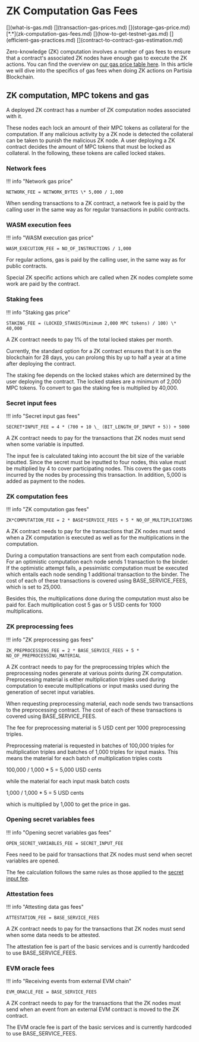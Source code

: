 # ZK Computation Gas Fees

<div class="dot-navigation" markdown>
   [](what-is-gas.md)
   [](transaction-gas-prices.md)
   [](storage-gas-price.md)
   [*.*](zk-computation-gas-fees.md)
   [](how-to-get-testnet-gas.md)
   [](efficient-gas-practices.md)
   [](contract-to-contract-gas-estimation.md)
</div>

Zero-knowledge (ZK) computation involves a number of gas fees to ensure that a contract's associated ZK nodes have
enough gas to execute the ZK actions. You can find the overview
on [our gas price table here](gas-price-table-overview.md). In this article we will dive into the specifics of gas fees
when doing ZK actions on Partisia Blockchain.

## ZK computation, MPC tokens and gas

A deployed ZK contract has a number of ZK computation nodes associated with it.

These nodes each lock an amount of their MPC tokens as collateral for the computation. If any malicious activity by a ZK
node is detected the collateral can be taken to punish the malicious ZK node. A user deploying a ZK contract decides the
amount of MPC tokens that must be locked as collateral. In the following, these tokens are called locked stakes.

### Network fees

!!! info "Network gas price"

    NETWORK_FEE = NETWORK_BYTES \* 5,000 / 1,000

When sending transactions to a ZK contract, a network fee is paid by the calling user in the same way as for
regular transactions in public contracts.

### WASM execution fees

!!! info "WASM execution gas price"

    WASM_EXECUTION_FEE = NO_OF_INSTRUCTIONS / 1,000

For regular actions, gas is paid by the calling user, in the same way as for public contracts.

Special ZK specific actions which are called when ZK nodes complete some work are paid by the contract.

### Staking fees

!!! info "Staking gas price"

    STAKING_FEE = (LOCKED_STAKES(Minimum 2,000 MPC tokens) / 100) \* 40,000

A ZK contract needs to pay 1% of the total locked stakes per month.

Currently, the standard option for a ZK contract ensures that it is on the blockchain for 28 days, you can prolong this
by up to half a year at a time after deploying the contract.

The staking fee depends on the locked stakes which are determined by the user deploying the contract. The locked stakes
are a minimum of 2,000 MPC tokens. To convert to gas the staking fee is multiplied by 40,000.

### Secret input fees

!!! info "Secret input gas fees"

    SECRET*INPUT_FEE = 4 * (700 + 10 \_ (BIT_LENGTH_OF_INPUT + 5)) + 5000

A ZK contract needs to pay for the transactions that ZK nodes must send when some variable is inputted.

The input fee is calculated taking into account the bit size of the variable inputted. Since the secret
must be inputted to four nodes, this value must be multiplied by 4 to cover participating nodes. This covers
the gas costs incurred by the nodes by processing this transaction. In addition, 5,000 is added as payment to the nodes.

### ZK computation fees

!!! info "ZK computation gas fees"

    ZK*COMPUTATION_FEE = 2 * BASE*SERVICE_FEES + 5 * NO_OF_MULTIPLICATIONS

A ZK contract needs to pay for the transactions that ZK nodes must send when a ZK computation is executed as well as
for the multiplications in the computation.

During a computation transactions are sent from each computation node.
For an optimistic computation each node sends 1 transaction to the binder.
If the optimistic attempt fails, a pessimistic computation must be executed which
entails each node sending 1 additional transaction to the binder. The cost of each of these
transactions is covered using BASE_SERVICE_FEES, which is set to 25,000.

Besides this, the multiplications done during the computation must also be paid for.
Each multiplication cost 5 gas or 5 USD cents for 1000 multiplications.

### ZK preprocessing fees

!!! info "ZK preprocessing gas fees"

    ZK_PREPROCESSING_FEE = 2 * BASE_SERVICE_FEES + 5 * NO_OF_PREPROCESSING_MATERIAL

A ZK contract needs to pay for the preprocessing triples which the preprocessing nodes generate at various points during
ZK computation.
Preprocessing material is either multiplication triples used during computation to execute multiplications or input
masks used during the generation of secret input variables.

When requesting preprocessing material, each node sends two transactions to the preprocessing contract.
The cost of each of these transactions is covered using BASE_SERVICE_FEES.

The fee for preprocessing material is 5 USD cent per 1000 preprocessing triples.

Preprocessing material is requested in batches of 100,000 triples for multiplication triples and batches of 1,000
triples for input masks.
This means the material for each batch of multiplication triples costs

100,000 / 1,000 \* 5 = 5,000 USD cents

while the material for each input mask batch costs

1,000 / 1,000 \* 5 = 5 USD cents

which is multiplied by 1,000 to get the price in gas.

### Opening secret variables fees

!!! info "Opening secret variables gas fees"

    OPEN_SECRET_VARIABLES_FEE = SECRET_INPUT_FEE

Fees need to be paid for transactions that ZK nodes must send when secret variables are opened.

The fee calculation follows the same rules as those applied to the
[secret input fee](./zk-computation-gas-fees.md#secret-input-fees).

### Attestation fees

!!! info "Attesting data gas fees"

    ATTESTATION_FEE = BASE_SERVICE_FEES

A ZK contract needs to pay for the transactions that ZK nodes must send when some data needs to be attested.

The attestation fee is part of the basic services and is currently hardcoded to use
BASE_SERVICE_FEES.

### EVM oracle fees

!!! info "Receiving events from external EVM chain"

    EVM_ORACLE_FEE = BASE_SERVICE_FEES

A ZK contract needs to pay for the transactions that the ZK nodes must send when an event from an external EVM contract
is moved to the ZK contract.

The EVM oracle fee is part of the basic services and is currently hardcoded to use
BASE_SERVICE_FEES.
